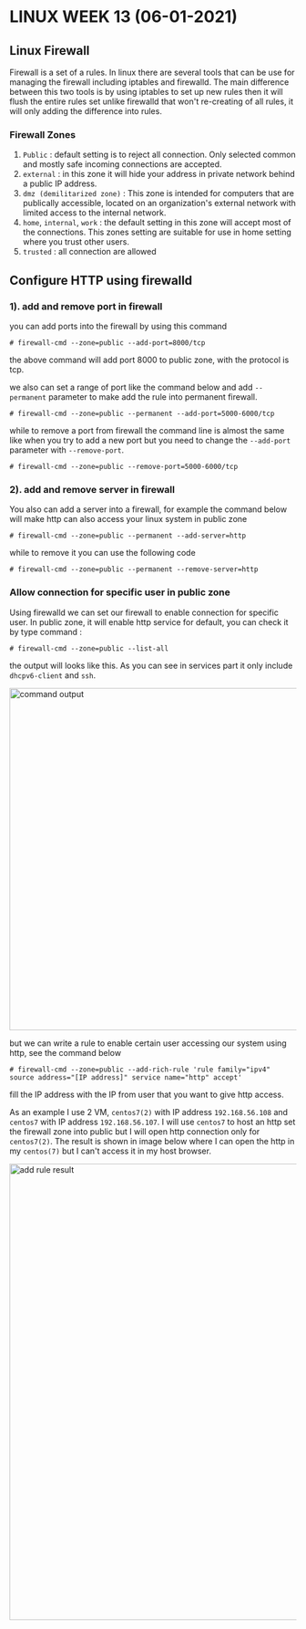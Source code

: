 # LINUX WEEK 13 (06-01-2021)
## Linux Firewall
Firewall is a set of a rules. In linux there are several tools that can be use for managing the firewall including iptables and firewalld. The main difference between this two tools is by using iptables to set up new rules then it will flush the entire rules set unlike firewalld that won't re-creating of all rules, it will only adding the difference into rules.

### Firewall Zones
1. `Public` : default setting is to reject all connection. Only selected common and mostly safe incoming connections are accepted.
2. `external` : in this zone it will hide your address in private network behind a public IP address.
3. `dmz (demilitarized zone)` : This zone is intended for computers that are publically accessible, located on an organization's external network with limited access to the internal network.
4. `home`, `internal`, `work` : the default setting in this zone will accept most of the connections. This zones setting are suitable for use in home setting where you trust other users.
5. `trusted` : all connection are allowed

## Configure HTTP using firewalld
### 1). add and remove port in firewall
you can add ports into the firewall by using this command

```
# firewall-cmd --zone=public --add-port=8000/tcp
```
the above command will add port 8000 to public zone, with the protocol is tcp.

we also can set a range of port like the command below and add `--permanent` parameter to make add the rule into permanent firewall. 
 
```
# firewall-cmd --zone=public --permanent --add-port=5000-6000/tcp
```
while to remove a port from firewall the command line is almost the same like when you try to add a new port but you need to change the `--add-port` parameter with `--remove-port`.

```
# firewall-cmd --zone=public --remove-port=5000-6000/tcp
```
### 2). add and remove server in firewall
You also can add a server into a firewall, for example the command below will make http can also access your linux system in public zone
```
# firewall-cmd --zone=public --permanent --add-server=http
```
while to remove it you can use the following code
```
# firewall-cmd --zone=public --permanent --remove-server=http
```
### Allow connection for specific user in public zone
Using firewalld we can set our firewall to enable connection for specific user. In public zone, it will enable http service for default, you can check it by type command :
```
# firewall-cmd --zone=public --list-all
```
the output will looks like this. As you can see in services part it only include `dhcpv6-client` and `ssh`.

<img src="firewalldListAll.PNG" alt="command output" title="command output" width="600" />

but we can write a rule to enable certain user accessing our system using http, see the command below
```
# firewall-cmd --zone=public --add-rich-rule 'rule family="ipv4" source address="[IP address]" service name="http" accept'
```
fill the IP address with the IP from user that you want to give http access.

As an example I use 2 VM, `centos7(2)` with IP address `192.168.56.108` and `centos7` with IP address `192.168.56.107`. I will use `centos7` to host an http set the firewall zone into public but I will open http connection only for `centos7(2)`. The result is shown in image below where I can open the http in my `centos(7)` but I can't access it in my host browser.

<img src="addRule.PNG" alt="add rule result" title="add rule result" width="800" />